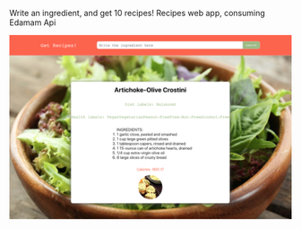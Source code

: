 Write an ingredient, and get 10 recipes!
Recipes web app, consuming Edamam Api

<img src="recipes.png" />

